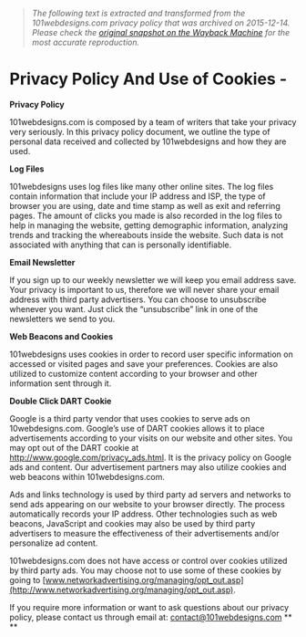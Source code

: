 > *The following text is extracted and transformed from the 101webdesigns.com privacy policy that was archived on 2015-12-14. Please check the [original snapshot on the Wayback Machine](https://web.archive.org/web/20151214212656id_/http%3A//101webdesigns.com/privacy-policy-use-cookies) for the most accurate reproduction.*

# Privacy Policy And Use of Cookies -

**Privacy Policy**

101webdesigns.com is composed by a team of writers that take your privacy very seriously. In this privacy policy document, we outline the type of personal data received and collected by 101webdesigns and how they are used.

**Log Files**

101webdesigns uses log files like many other online sites. The log files contain information that include your IP address and ISP, the type of browser you are using, date and time stamp as well as exit and referring pages. The amount of clicks you made is also recorded in the log files to help in managing the website, getting demographic information, analyzing trends and tracking the whereabouts inside the website. Such data is not associated with anything that can is personally identifiable.

**Email Newsletter**

If you sign up to our weekly newsletter we will keep you email address save. Your privacy is important to us, therefore we will never share your email address with third party advertisers. You can choose to unsubscribe whenever you want. Just click the “unsubscribe” link in one of the newsletters we send to you.

**Web Beacons and Cookies**

101webdesigns uses cookies in order to record user specific information on accessed or visited pages and save your preferences. Cookies are also utilized to customize content according to your browser and other information sent through it.

**Double Click DART Cookie**

Google is a third party vendor that uses cookies to serve ads on 10webdesigns.com. Google’s use of DART cookies allows it to place advertisements according to your visits on our website and other sites. You may opt out of the DART cookie at <http://www.google.com/privacy_ads.html>. It is the privacy policy on Google ads and content. Our advertisement partners may also utilize cookies and web beacons within 101webdesigns.com.

Ads and links technology is used by third party ad servers and networks to send ads appearing on our website to your browser directly. The process automatically records your IP address. Other technologies such as web beacons, JavaScript and cookies may also be used by third party advertisers to measure the effectiveness of their advertisements and/or personalize ad content.

101webdesigns.com does not have access or control over cookies utilized by third party ads. You may choose not to use some of these cookies by going to [www.networkadvertising.org/managing/opt_out.asp](http://www.networkadvertising.org/managing/opt_out.asp).

If you require more information or want to ask questions about our privacy policy, please contact us through email at: [contact@101webdesigns.com](mailto:%20contact@101webdesigns.com) **  
**

  
  

